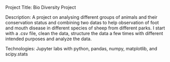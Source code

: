 Project Title: Bio Diversity Project

Description: A project on analysing different groups of animals and their conservation status and combining two datas to help observation of foot and mouth disease in different species of sheep from different parks. I start with a .csv file, clean the data, structure the data a few times with different intended purposes and analyze the data.

Technologies: Jupyter labs with python, pandas, numpy, matplotlib, and scipy.stats
